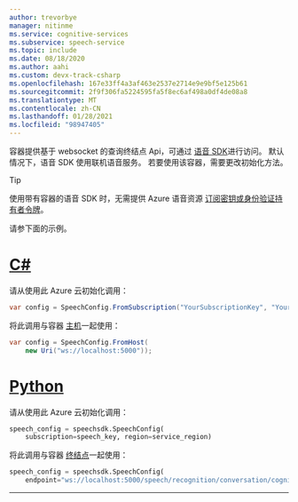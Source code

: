 ```yaml
---
author: trevorbye
manager: nitinme
ms.service: cognitive-services
ms.subservice: speech-service
ms.topic: include
ms.date: 08/18/2020
ms.author: aahi
ms.custom: devx-track-csharp
ms.openlocfilehash: 167e33ff4a3af463e2537e2714e9e9bf5e125b61
ms.sourcegitcommit: 2f9f306fa5224595fa5f8ec6af498a0df4de08a8
ms.translationtype: MT
ms.contentlocale: zh-CN
ms.lasthandoff: 01/28/2021
ms.locfileid: "98947405"
---
```

容器提供基于 websocket 的查询终结点 Api，可通过 [语音 SDK](../index.yml)进行访问。 默认情况下，语音 SDK 使用联机语音服务。 若要使用该容器，需要更改初始化方法。

> [!TIP]
> 使用带有容器的语音 SDK 时，无需提供 Azure 语音资源 [订阅密钥或身份验证持有者令牌](../rest-speech-to-text.md#authentication)。

请参下面的示例。

# <a name="c"></a>[C#](#tab/csharp)

请从使用此 Azure 云初始化调用：

```csharp
var config = SpeechConfig.FromSubscription("YourSubscriptionKey", "YourServiceRegion");
```

将此调用与容器 [主机](/dotnet/api/microsoft.cognitiveservices.speech.speechconfig.fromhost)一起使用：

```csharp
var config = SpeechConfig.FromHost(
    new Uri("ws://localhost:5000"));
```

# <a name="python"></a>[Python](#tab/python)

请从使用此 Azure 云初始化调用：

```python
speech_config = speechsdk.SpeechConfig(
    subscription=speech_key, region=service_region)
```

将此调用与容器 [终结点](/python/api/azure-cognitiveservices-speech/azure.cognitiveservices.speech.speechconfig)一起使用：

```python
speech_config = speechsdk.SpeechConfig(
    endpoint="ws://localhost:5000/speech/recognition/conversation/cognitiveservices/v1"
```

---
